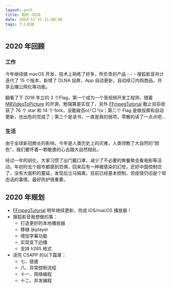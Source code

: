 ```yaml
---
layout: post
title: 我的 2020
date: 2020-12-31 21:00:06
tags: 个人总结
---
```


## 2020 年回顾

### 工作

今年继续搞 macOS 开发，技术上熟练了好多，所负责的产品 - - - 搜狐影音共计迭代了 15 个版本，新增了 DLNA 投屏，App 自动更新，自动续订内购商品，共享云播公网化等功能。

翻看了下 2019 年立的 3 个Flag，第一个成为一个音视频开发工程师，随着 [MRVideoToPicture](https://github.com/debugly/MRVideoToPicture) 的开源，勉强算是实现了，另外 [FFmpegTutorial](https://github.com/debugly/FFmpegTutorial) 截止目前收获了 76 个 star 和 14 个 fork，没能破百o(╯□╰)o；第二个 Flag 是做投屏和自动更新，也出色的完成了；第三个是读书，一直是我的弱项，零散的读了一点点吧...

<!--more-->

### 生活

由于全球新冠肺炎的影响，今年是人类历史上的灾难，人类领教了大自然的“颜色”，我们要怀着一颗敬畏的心去跟大自然相处。

经过一年的驯化，大家习惯了出门戴口罩，减少了不必要的聚餐聚会看电影等活动。年初时去个超市都感到恐惧，回来后有一种被感染的幻觉，还好中国控制住了，没有大面积的蔓延，发现后立马隔离，目前已经基本控制，但疫情仍旧是个常态话的事情，最好防护很重要。

## 2020 年规划

- [FFmpegTutorial](https://github.com/debugly/FFmpegTutorial) 明年继续更新，完成 iOS/macOS 播放器！
- 搜狐影音我想做的事：
	- 打造更好的本地播放器 
	- 移植 ijkplayer
	- 增加字幕功能
	- 实现变下边播
	- 支持 h265 格式
- 读完 CSAPP 的以下篇章：
	- 七、链接
	- 八、异常控制流程
	- 十一、网络编程
	- 十二、并发编程